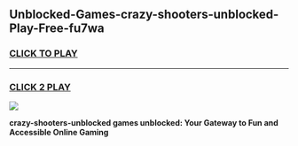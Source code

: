 
## Unblocked-Games-crazy-shooters-unblocked-Play-Free-fu7wa
<h3>
<a href="https://premium76.site?title=crazy-shooters-unblocked&ref=12A">CLICK TO PLAY</a></h3>
<hr>

<h3>
<a href="https://premium76.site?title=crazy-shooters-unblocked&ref=12A">CLICK 2 PLAY</a>
  
</h3>

<a href="https://premium76.site?title=crazy-shooters-unblocked&ref=12A"><img src="https://clearcache.store/games.png"></a>


**crazy-shooters-unblocked games unblocked: Your Gateway to Fun and Accessible Online Gaming**
